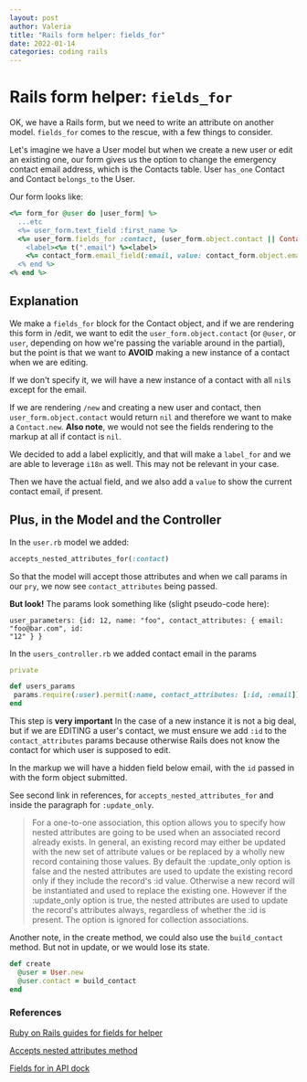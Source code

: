 ```yaml
---
layout: post
author: Valeria
title: "Rails form helper: fields_for"
date: 2022-01-14
categories: coding rails
---
```

# Rails form helper: `fields_for`

OK, we have a Rails form, but we need to write an attribute on another model.
`fields_for` comes to the rescue, with a few things to consider.

Let's imagine we have a User model but when we create a new user or edit an
existing one, our form gives us the option to change the emergency contact email
address, which is the Contacts table.
User `has_one` Contact and Contact `belongs_to` the User.

Our form looks like:

```ruby
<%= form_for @user do |user_form| %>
  ...etc
  <%= user_form.text_field :first_name %>
  <%= user_form.fields_for :contact, (user_form.object.contact || Contact.new) do |contact_form| %>
    <label><%= t(".email") %><label>
    <%= contact_form.email_field(:email, value: contact_form.object.email %>
  <% end %>
<% end %>
```

## Explanation
We make a `fields_for` block for the Contact object, and if we are rendering
this form in /edit, we want to edit the `user_form.object.contact` (or `@user`,
or `user`, depending on how we're passing the variable around in the partial),
but the point is that we want to **AVOID** making a new instance of a contact when
we are editing.

If we don't specify it, we will have a new instance of a contact
with all `nil`s except for the email.


If we are rendering `/new` and creating a new user and contact, then
`user_form.object.contact` would return `nil` and therefore we want to make a
`Contact.new`.
**Also note**, we would not see the fields rendering to the markup at all if
contact is `nil`.

We decided to add a label explicitly, and that will make a `label_for` and we
are able to leverage `i18n` as well. This may not be relevant in your case.

Then we have the actual field, and we also add a `value` to show the current contact
email, if present.


## Plus, in the Model and the Controller
In the `user.rb` model we added:

```ruby
accepts_nested_attributes_for(:contact)
```

So that the model will accept those attributes and when we call params in our
`pry`, we now see `contact_attributes` being passed.

**But look!** The params look something like (slight pseudo-code here):

```
user_parameters: {id: 12, name: "foo", contact_attributes: { email: "foo@bar.com", id:
"12" } }
```

In the `users_controller.rb` we added contact email in the params

``` ruby
private

def users_params
 params.require(:user).permit(:name, contact_attributes: [:id, :email])
end
```

This step is **very important**
In the case of a new instance it is not a big deal, but if we are EDITING a
user's contact, we must ensure we add `:id` to the `contact_attributes` params
because otherwise Rails does not know the contact for which user is supposed to
edit.

In the markup we will have a hidden field below email, with the `id` passed in
with the form object submitted.

See second link in references, for `accepts_nested_attributes_for` and
inside the paragraph for `:update_only`.

> For a one-to-one association, this option allows you to specify how nested attributes are going to be used when an associated record already exists. In general, an existing record may either be updated with the new set of attribute values or be replaced by a wholly new record containing those values. By default the :update_only option is false and the nested attributes are used to update the existing record only if they include the record's :id value. Otherwise a new record will be instantiated and used to replace the existing one. However if the :update_only option is true, the nested attributes are used to update the record's attributes always, regardless of whether the :id is present. The option is ignored for collection associations.

Another note, in the create method, we could also use the `build_contact`
method. But not in update, or we would lose its state.

```ruby
def create
  @user = User.new
  @user.contact = build_contact
end
```

### References
[Ruby on Rails guides for fields for helper](https://guides.rubyonrails.org/form_helpers.html#understanding-parameter-naming-conventions-the-fields-for-helper)

[Accepts nested attributes method](https://api.rubyonrails.org/v7.0.1/classes/ActiveRecord/NestedAttributes/ClassMethods.html#method-i-accepts_nested_attributes_for)

[Fields for in API dock](https://apidock.com/rails/v5.2.3/ActionView/Helpers/FormHelper/fields_for)

